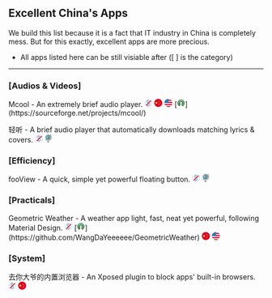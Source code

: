 ## Excellent China's Apps

We build this list because it is a fact that IT industry in China is completely mess. But for this exactly, excellent apps are more precious.

* All apps listed here can be still visiable after (\[ \] is the category)

---

### \[Audios & Videos\]
Mcool - An extremely brief audio player.  ![](../assets/free.png) ![](../assets/china.png) ![](../assets/united-states.png) [![](../assets/open-source-icon.png "MIT@SourceForge: https://sourceforge.net/projects/mcool/")](https://sourceforge.net/projects/mcool/)

轻听 - A brief audio player that automatically downloads matching lyrics & covers. ![](../assets/free.png) ![](../assets/earth-globe.png)

### \[Efficiency\]  
fooView - A quick, simple yet powerful floating button.  ![](../assets/free.png) ![](../assets/earth-globe.png)

### \[Practicals\]
Geometric Weather - A weather app light, fast, neat yet powerful, following Material Design.  ![](../assets/free.png) [![](../assets/open-source-icon.png "LGPL 3.0@GitHub: https://github.com/WangDaYeeeeee/GeometricWeather")](https://github.com/WangDaYeeeeee/GeometricWeather) ![](../assets/china.png) ![](../assets/united-states.png)

### \[System\]
去你大爷的内置浏览器 - An Xposed plugin to block apps' built-in browsers. ![](../assets/free.png) ![](../assets/china.png)
